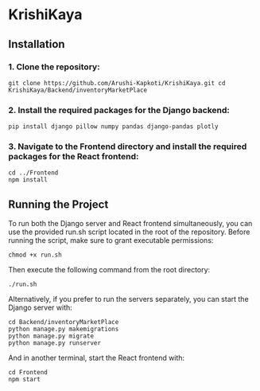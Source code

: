 # KrishiKaya

## Installation

### 1. Clone the repository:
```
git clone https://github.com/Arushi-Kapkoti/KrishiKaya.git cd KrishiKaya/Backend/inventoryMarketPlace
```
### 2. Install the required packages for the Django backend:
```
pip install django pillow numpy pandas django-pandas plotly
```
### 3. Navigate to the Frontend directory and install the required packages for the React frontend:
```
cd ../Frontend
npm install
```
## Running the Project
To run both the Django server and React frontend simultaneously, you can use the provided run.sh script located in the root of the repository. Before running the script, make sure to grant executable permissions:
```
chmod +x run.sh
```
Then execute the following command from the root directory:
```
./run.sh
```
Alternatively, if you prefer to run the servers separately, you can start the Django server with:
```
cd Backend/inventoryMarketPlace
python manage.py makemigrations
python manage.py migrate
python manage.py runserver
```
And in another terminal, start the React frontend with:
```
cd Frontend
npm start
```